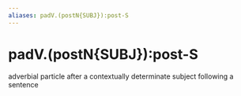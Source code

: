 ```yaml
---
aliases: padV.(postN{SUBJ}):post-S
---
```

# padV.(postN{SUBJ}):post-S

adverbial particle after a contextually determinate subject following a sentence